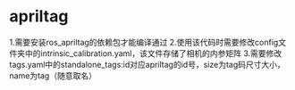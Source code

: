 # apriltag
1.需要安装ros_apriltag的依赖包才能编译通过
2.使用该代码时需要修改config文件夹中的intrinsic_calibration.yaml，该文件存储了相机的内参矩阵
3.需要修改tags.yaml中的standalone_tags:id对应apriltag的id号，size为tag码尺寸大小，name为tag（随意取名）
